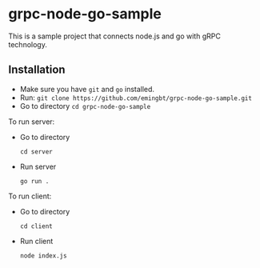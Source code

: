 # grpc-node-go-sample

This is a sample project that connects node.js and go with gRPC technology.

## Installation
- Make sure you have `git` and `go` installed.
- Run: `git clone https://github.com/emingbt/grpc-node-go-sample.git`
- Go to directory `cd grpc-node-go-sample`

To run server:
- Go to directory
  ```
  cd server
  ```
- Run server
  ```
  go run .
  ```
  
To run client:
- Go to directory
  ```
  cd client
  ```
- Run client
  ```
  node index.js
  ```
